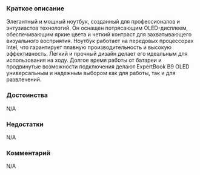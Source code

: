 ### **Краткое описание**
Элегантный и мощный ноутбук, созданный для профессионалов и энтузиастов технологий. Он оснащен потрясающим OLED-дисплеем, обеспечивающим яркие цвета и четкий контраст для захватывающего визуального восприятия. Ноутбук работает на передовых процессорах Intel, что гарантирует плавную производительность и высокую эффективность. Легкий и прочный дизайн делает его идеальным для использования на ходу. Долгое время работы от батареи и продвинутые возможности подключения делают ExpertBook B9 OLED универсальным и надежным выбором как для работы, так и для развлечений.

### **Достоинства**
N/A

### **Недостатки**
N/A

### **Комментарий**
N/A
